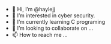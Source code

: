 - 👋 Hi, I’m @haylejj
- 👀 I’m interested in  cyber security.
- 🌱 I’m currently learning C programing
- 💞️ I’m looking to collaborate on ...
- 📫 How to reach me ...

<!---
haylejj/haylejj is a ✨ special ✨ repository because its `README.md` (this file) appears on your GitHub profile.
You can click the Preview link to take a look at your changes.
--->
